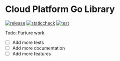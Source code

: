 # Cloud Platform Go Library

[![release](https://github.com/ministryofjustice/cloud-platform-go-library/actions/workflows/create-release.yaml/badge.svg)](https://github.com/ministryofjustice/cloud-platform-go-library/actions/workflows/create-release.yaml)
[![staticcheck](https://github.com/ministryofjustice/cloud-platform-go-library/actions/workflows/go-vet-lint-deps.yaml/badge.svg)](https://github.com/ministryofjustice/cloud-platform-go-library/actions/workflows/go-vet-lint-deps.yaml)
[![test](https://github.com/ministryofjustice/cloud-platform-go-library/actions/workflows/go-test.yaml/badge.svg)](https://github.com/ministryofjustice/cloud-platform-go-library/actions/workflows/go-test.yaml)

Todo: Furture work

- [ ] Add more tests
- [ ] Add more documentation
- [ ] Add more features
